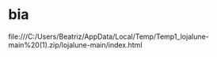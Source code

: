 # bia
file:///C:/Users/Beatriz/AppData/Local/Temp/Temp1_lojalune-main%20(1).zip/lojalune-main/index.html
